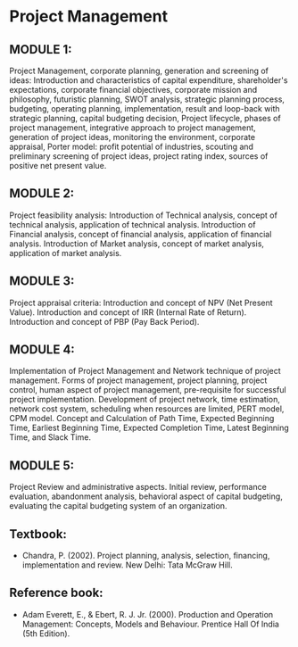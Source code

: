 # Project Management

## MODULE 1:
Project Management, corporate planning, generation and screening of ideas: Introduction and characteristics of capital expenditure, shareholder's expectations, corporate financial objectives, corporate mission and philosophy, futuristic planning, SWOT analysis, strategic planning process, budgeting, operating planning, implementation, result and loop-back with strategic planning, capital budgeting decision, Project lifecycle, phases of project management, integrative approach to project management, generation of project ideas, monitoring the environment, corporate appraisal, Porter model: profit potential of industries, scouting and preliminary screening of project ideas, project rating index, sources of positive net present value.

## MODULE 2:
Project feasibility analysis: Introduction of Technical analysis, concept of technical analysis, application of technical analysis. Introduction of Financial analysis, concept of financial analysis, application of financial analysis. Introduction of Market analysis, concept of market analysis, application of market analysis.

## MODULE 3:
Project appraisal criteria: Introduction and concept of NPV (Net Present Value). Introduction and concept of IRR (Internal Rate of Return). Introduction and concept of PBP (Pay Back Period).

## MODULE 4:
Implementation of Project Management and Network technique of project management. Forms of project management, project planning, project control, human aspect of project management, pre-requisite for successful project implementation. Development of project network, time estimation, network cost system, scheduling when resources are limited, PERT model, CPM model. Concept and Calculation of Path Time, Expected Beginning Time, Earliest Beginning Time, Expected Completion Time, Latest Beginning Time, and Slack Time.

## MODULE 5:
Project Review and administrative aspects. Initial review, performance evaluation, abandonment analysis, behavioral aspect of capital budgeting, evaluating the capital budgeting system of an organization.

## Textbook:
- Chandra, P. (2002). Project planning, analysis, selection, financing, implementation and review. New Delhi: Tata McGraw Hill.

## Reference book:
- Adam Everett, E., & Ebert, R. J. Jr. (2000). Production and Operation Management: Concepts, Models and Behaviour. Prentice Hall Of India (5th Edition).



